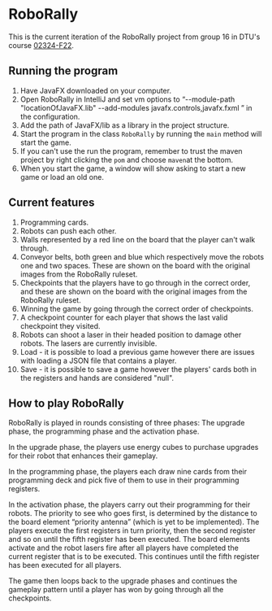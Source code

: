 # RoboRally
This is the current iteration of the RoboRally project from group 16 in DTU's course [02324-F22](https://kurser.dtu.dk/course/02324).

## Running the program
1. Have JavaFX downloaded on your computer.
2. Open RoboRally in IntelliJ and set vm options to “--module-path
   "locationOfJavaFX.lib" --add-modules javafx.controls,javafx.fxml ” in the
   configuration.
3. Add the path of JavaFX/lib as a library in the project structure.
4. Start the program in the class `RoboRally` by running the `main` method will start the game.
5. If you can't use the run the program, remember to trust the maven project by right clicking the `pom` and choose `maven`at the bottom.
6. When you start the game, a window will show asking to start a new game or load an old one.

## Current features
1. Programming cards.
2. Robots can push each other.
3. Walls represented by a red line on the board that the player can't walk through.
4. Conveyor belts, both green and blue which respectively move the robots one and two spaces. These are shown on the board with the original images from the RoboRally ruleset.
5. Checkpoints that the players have to go through in the correct order, and these are shown on the board with the original images from the RoboRally ruleset.
6. Winning the game by going through the correct order of checkpoints.
7. A checkpoint counter for each player that shows the last valid checkpoint they visited.
8. Robots can shoot a laser in their headed position to damage other robots. The lasers are currently invisible.
9. Load - it is possible to load a previous game however there are issues with loading a JSON file that contains a player.
10. Save - it is possible to save a game however the players' cards both in the registers and hands are considered "null".

## How to play RoboRally
RoboRally is played in rounds consisting of three phases: The upgrade phase, the
programming phase and the activation phase.

In the upgrade phase, the players use energy cubes to purchase upgrades for their robot
that enhances their gameplay.

In the programming phase, the players each draw nine cards from their programming deck
and pick five of them to use in their programming registers.

In the activation phase, the players carry out their programming for their robots. The priority
to see who goes first, is determined by the distance to the board element “priority antenna”
(which is yet to be implemented). The players execute the first registers in turn priority, then
the second register and so on until the fifth register has been executed. The board elements
activate and the robot lasers fire after all players have completed the current register that is
to be executed. This continues until the fifth register has been executed for all players. 

The game then loops back to the upgrade phases and continues the gameplay pattern until a player has won by going
through all the checkpoints.